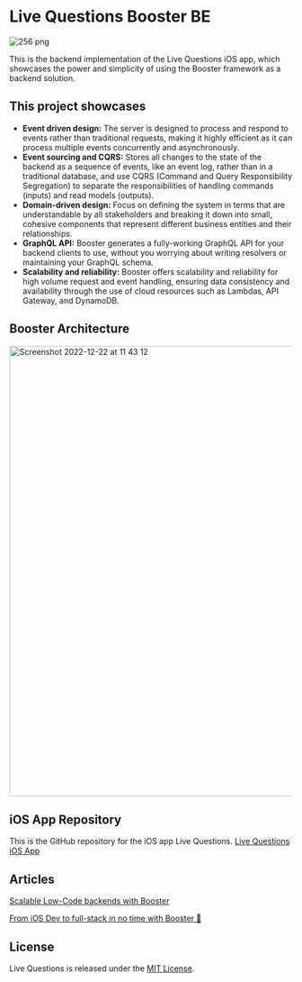 # Live Questions Booster BE

![256 png](https://user-images.githubusercontent.com/738853/205069300-7551a459-ed94-4c5e-80f1-36d3cb5b3066.jpeg)

This is the backend implementation of the Live Questions iOS app, which showcases the power and simplicity of using the Booster framework as a backend solution. 


## This project showcases
- **Event driven design:** 
The server is designed to process and respond to events rather than traditional requests, making it highly efficient as it can process multiple events concurrently and asynchronously.
- **Event sourcing and CQRS:** 
Stores all changes to the state of the backend as a sequence of events, like an event log, rather than in a traditional database, and use CQRS (Command and Query Responsibility Segregation) to separate the responsibilities of handling commands (inputs) and read models (outputs).
- **Domain-driven design:** 
Focus on defining the system in terms that are understandable by all stakeholders and breaking it down into small, cohesive components that represent different business entities and their relationships.
- **GraphQL API:** 
Booster generates a fully-working GraphQL API for your backend clients to use, without you worrying about writing resolvers or maintaining your GraphQL schema.
- **Scalability and reliability:** 
Booster offers scalability and reliability for high volume request and event handling, ensuring data consistency and availability through the use of cloud resources such as Lambdas, API Gateway, and DynamoDB.



## Booster Architecture

<img width="800" alt="Screenshot 2022-12-22 at 11 43 12" src="https://user-images.githubusercontent.com/738853/209127301-41972816-d5dd-4038-b116-772aecd1ef26.png">

## iOS App Repository
This is the GitHub repository for the iOS app Live Questions. [Live Questions iOS App](https://github.com/theam/livequestions-iOS)

## Articles
[Scalable Low-Code backends with Booster](https://medium.com/@juanSagasti/scalable-low-code-backends-with-booster-a32b9386dd27)

[From iOS Dev to full-stack in no time with Booster 🚀](https://medium.com/@juanSagasti/f2eda6463c40)


## License

Live Questions is released under the [MIT License](LICENSE).
